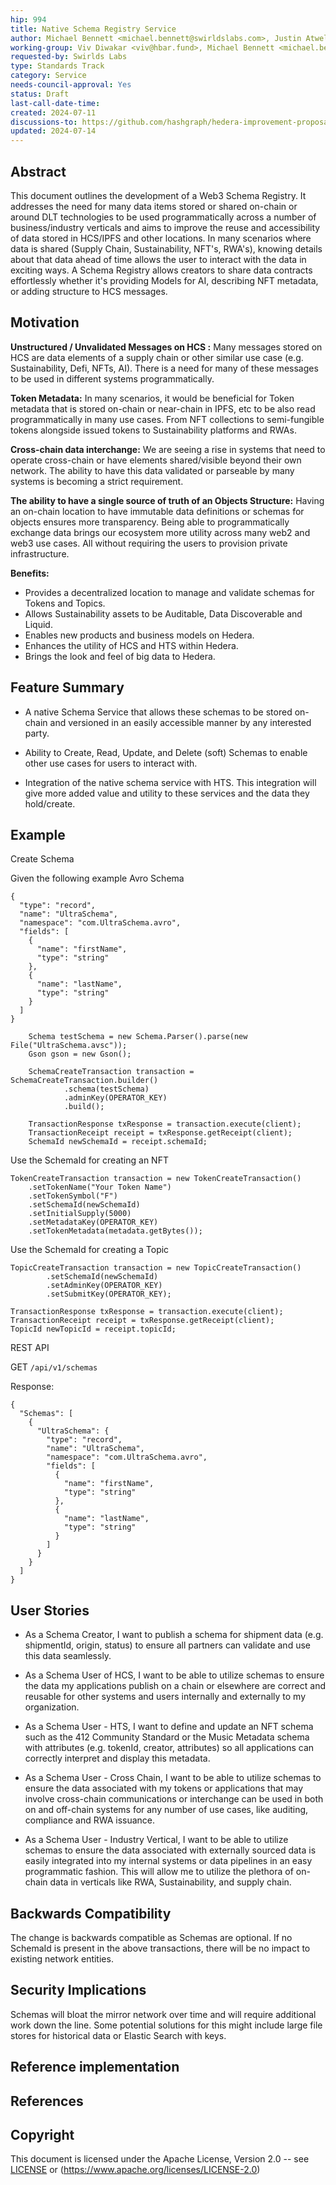 ```yaml
---
hip: 994
title: Native Schema Registry Service
author: Michael Bennett <michael.bennett@swirldslabs.com>, Justin Atwell <justin.atwell@swirldslabs.com>
working-group: Viv Diwakar <viv@hbar.fund>, Michael Bennett <michael.bennett@swirldslabs.com>, Ty (Patches) <ty@swirldslabs.com>, Justin Atwell <@justin-atwell>, Cyndy Montgomery <montgomery@tolam.io>, May Chan <may@hashpack.app>
requested-by: Swirlds Labs
type: Standards Track
category: Service
needs-council-approval: Yes
status: Draft
last-call-date-time: 
created: 2024-07-11
discussions-to: https://github.com/hashgraph/hedera-improvement-proposal/pull/1009
updated: 2024-07-14
---
```


## Abstract

This document outlines the development of a Web3 Schema Registry. It addresses the need for many data items stored or shared on-chain or around DLT technologies to be used programmatically across a number of business/industry verticals and aims to improve the reuse and accessibility of data stored in HCS/IPFS and other locations. In many scenarios where data is shared (Supply Chain, Sustainability, NFT's, RWA's), knowing details about that data ahead of time allows the user to interact with the data in exciting ways. A Schema Registry allows creators to share data contracts effortlessly whether it's providing Models for AI, describing NFT metadata, or adding structure to HCS messages.

## Motivation

**Unstructured / Unvalidated Messages on HCS :** Many messages stored on HCS are data elements of a supply chain or other similar use case (e.g. Sustainability, Defi, NFTs, AI). There is a need for many of these messages to be used in different systems programmatically.

**Token Metadata:** In many scenarios, it would be beneficial for Token metadata that is stored on-chain or near-chain in IPFS, etc to be also read programmatically in many use cases. From NFT collections to semi-fungible tokens alongside issued tokens to Sustainability platforms and RWAs.

**Cross-chain data interchange:** We are seeing a rise in systems that need to operate cross-chain or have elements shared/visible beyond their own network. The ability to have this data validated or parseable by many systems is becoming a strict requirement.

**The ability to have a single source of truth of an Objects Structure:** Having an on-chain location to have immutable data definitions or schemas for objects ensures more transparency. Being able to programmatically exchange data brings our ecosystem more utility across many web2 and web3 use cases. All without requiring the users to provision private infrastructure.

**Benefits:**

* Provides a decentralized location to manage and validate schemas for Tokens and Topics.
* Allows Sustainability assets to be Auditable, Data Discoverable and Liquid.
* Enables new products and business models on Hedera.
* Enhances the utility of HCS and HTS within Hedera.
* Brings the look and feel of big data to Hedera.

## Feature Summary

* A native Schema Service that allows these schemas to be stored on-chain and versioned in an easily accessible manner by any interested party.

* Ability to Create, Read, Update, and Delete (soft) Schemas to enable other use cases for users to interact with.

* Integration of the native schema service with HTS. This integration will give more added value and utility to these services and the data they hold/create.

## Example
Create Schema

Given the following example Avro Schema
```
{
  "type": "record",
  "name": "UltraSchema",
  "namespace": "com.UltraSchema.avro",
  "fields": [
    {
      "name": "firstName",
      "type": "string"
    },
    {
      "name": "lastName",
      "type": "string"
    }
  ]
}
```

```
    Schema testSchema = new Schema.Parser().parse(new File("UltraSchema.avsc"));
    Gson gson = new Gson();

    SchemaCreateTransaction transaction = SchemaCreateTransaction.builder()
            .schema(testSchema)
            .adminKey(OPERATOR_KEY)
            .build();

    TransactionResponse txResponse = transaction.execute(client);
    TransactionReceipt receipt = txResponse.getReceipt(client);
    SchemaId newSchemaId = receipt.schemaId;
```

Use the SchemaId for creating an NFT

```       
TokenCreateTransaction transaction = new TokenCreateTransaction()
    .setTokenName("Your Token Name")
    .setTokenSymbol("F")
    .setSchemaId(newSchemaId)
    .setInitialSupply(5000)
    .setMetadataKey(OPERATOR_KEY)
    .setTokenMetadata(metadata.getBytes());
```

Use the SchemaId for creating a Topic

```       
TopicCreateTransaction transaction = new TopicCreateTransaction()
        .setSchemaId(newSchemaId)
        .setAdminKey(OPERATOR_KEY)
        .setSubmitKey(OPERATOR_KEY);

TransactionResponse txResponse = transaction.execute(client);
TransactionReceipt receipt = txResponse.getReceipt(client);
TopicId newTopicId = receipt.topicId;
```

REST API

GET `/api/v1/schemas`

Response:

```
{
  "Schemas": [
    {
      "UltraSchema": {
        "type": "record",
        "name": "UltraSchema",
        "namespace": "com.UltraSchema.avro",
        "fields": [
          {
            "name": "firstName",
            "type": "string"
          },
          {
            "name": "lastName",
            "type": "string"
          }
        ]
      }
    }
  ]
}
```

## User Stories

* As a Schema Creator, I want to publish a schema for shipment data (e.g. shipmentId, origin, status) to ensure all partners can validate and use this data seamlessly.

* As a Schema User of HCS, I want to be able to utilize schemas to ensure the data my applications publish on a chain or elsewhere are correct and reusable for other systems and users internally and externally to my organization.

* As a Schema User - HTS, I want to define and update an NFT schema such as the 412 Community Standard or the Music Metadata schema with attributes (e.g. tokenId, creator, attributes) so all applications can correctly interpret and display this metadata.

* As a Schema User - Cross Chain, I want to be able to utilize schemas to ensure the data associated with my tokens or applications that may involve cross-chain communications or interchange can be used in both on and off-chain systems for any number of use cases, like auditing, compliance and RWA issuance.

* As a Schema User - Industry Vertical, I want to be able to utilize schemas to ensure the data associated with externally sourced data is easily integrated into my internal systems or data pipelines in an easy programmatic fashion. This will allow me to utilize the plethora of on-chain data in verticals like RWA, Sustainability, and supply chain.

## Backwards Compatibility

The change is backwards compatible as Schemas are optional. If no SchemaId is present in the above transactions, there will be no impact to existing network entities.

## Security Implications

Schemas will bloat the mirror network over time and will require additional work down the line. Some potential solutions for this might include large file stores for historical data or Elastic Search with keys.

## Reference implementation



## References

## Copyright
This document is licensed under the Apache License, Version 2.0 -- see [LICENSE](../LICENSE) or (https://www.apache.org/licenses/LICENSE-2.0)
